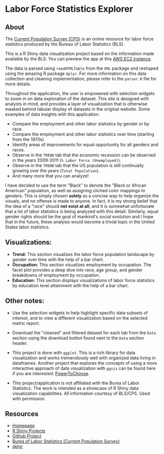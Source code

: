 # Labor Force Statistics Explorer

## About
The [Current Population Survey (CPS)](http://www.bls.gov/cps/) is an online resource for labor force statistics produced by the Bureau of Labor Statistics (BLS).

This is a R Shiny data visualization project based on the information made available by the BLS.  You can preview the app at this [AWS EC2 instance](http://ec2-54-183-164-175.us-west-1.compute.amazonaws.com:3838/LaborForceStatistics/).

The data is parsed using `readHTMLTable` from the `XML` package and reshaped using the amazing R package `dplyr`.  For more information on this data collection and cleaning implementation, please refer to the `parser.R` file for more details.

Throughout the application, the user is empowered with selection widgets to zoom in on data exploration of the dataset.  This site is designed with analysts in mind, and provides a layer of visualization that is otherwise masked behind tabular display of datasets in the original website.  Some examples of data insights with this application:
    
- Compare the employment and other labor statistics by gender or by race.
- Compare the employment and other labor statistics over time (starting from the 1970s)
- Identify areas of improvements for equal opportunity for all genders and races.
- Observe in the `TREND` tab that the economic recession can be observed in the years 2009-2011 (`% Labor Force (Unemployed)`).
- Observe in the `TREND` tab that the US population is still continually growing over the years (`Total Population`).
- And many more that you can analyze!


I have decided to use the term "Black" to denote the "Black or African American" population, as well as assigning cliched color mappings to genders.  This is simply chosen **solely** as a concise way to help organize the visuals, and no offense is made to anyone.  In fact, it is my strong belief that the idea of a "race" should **not exist at all**, and it is somewhat unfortunate that a lot of labor statistics is being analyzed with this detail.  Similarly, equal gender rights should be the goal of mankind's social evolution and I hope that in the future, these analysis would become a trivial topic in the United States labor statistics.

## Visualizations:
- **Trend:** This section visualizes the labor force population landscape by gender over time with the help of a bar chart.
- **Occupation:** This section visualizes employment by occupation. The facet plot provides a deep dive into race, age group, and gender breakdowns of employment by occupation.
- **Education:** This section displays visualizations of labor force statistics by education level attainment with the help of a bar chart. 


## Other notes:
- Use the selection widgets to help highlight specific data subsets of interest, and to view a different visualization based on the selected metric report.

- Download the "cleaned" and filtered dataset for each tab from the `Data` section using the download button found next to the `Data` section header.

- This project is done with `ggplot`.  This is a rich library for data visualization and works tremendously well with organized data living in dataframes.  Another project that explores the concepts of using a more interactive approach of data visualization with `ggvis` can be found here if you are interested: [PowerToChoose](http://ec2-54-183-164-175.us-west-1.compute.amazonaws.com:3838/PowerToChoose/).

- This project/application is not affiliated with the Burea of Labor Statistics.  The work is intended as a showcase of R Shiny data visualization capabilities.  All information courtesy of BLS/CPS. Used with permission.



## Resources
- [Homepage](https://chrisrzhou.github.io/)
- [R Shiny Projects](http://ec2-54-183-164-175.us-west-1.compute.amazonaws.com:3838/)
- [Github Project](https://github.com/chrisrzhou/RShiny-LaborForceStatistics)
- [Burea of Labor Statistics (Current Population Survey)](http://www.bls.gov/cps/)
- [dplyr](http://cran.rstudio.com/web/packages/dplyr/vignettes/introduction.html)